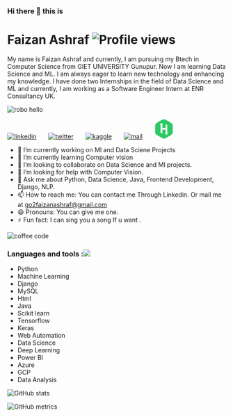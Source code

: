 ### Hi there 👋 this is 
# Faizan Ashraf ![Profile views](https://gpvc.arturio.dev/Zeeshan-2k1)

My name is Faizan Ashraf and currently, I am pursuing my Btech in Computer Science from GIET UNIVERSITY Gunupur. Now I am learning Data Science and ML. I am always eager to learn new technology and enhancing my knowledge. I have done two Internships in the field of Data Science and ML and currently, I am working as a Software Engineer Intern at ENR Consultancy UK.
<br />



![robo hello](https://user-images.githubusercontent.com/51138087/93663951-39922d00-fa20-11ea-952b-48da7a6e5381.gif)





[![linkedin](https://github.com/arpit-dwivedi/arpit-dwivedi.github.io/blob/master/assets/img/Webp.net-resizeimage.png)](https://www.linkedin.com/in/faizan-ashraf-5290971aa/)&nbsp;&nbsp;&nbsp;&nbsp;&nbsp;&nbsp;&nbsp;[![twitter](https://github.com/arpit-dwivedi/arpit-dwivedi.github.io/blob/master/assets/img/ttt.png)]()&nbsp;&nbsp;&nbsp;&nbsp;&nbsp;&nbsp;&nbsp;[![kaggle](https://github.com/arpit-dwivedi/arpit-dwivedi/blob/master/kaggle.png)](https://www.kaggle.com/faizanashraf/account)&nbsp;&nbsp;&nbsp;&nbsp;&nbsp;&nbsp;&nbsp;[![mail](https://github.com/arpit-dwivedi/arpit-dwivedi/blob/master/m1.png)](mailto:go2faizanashraf@gmail.com)&nbsp;&nbsp;&nbsp;&nbsp;&nbsp;&nbsp;&nbsp;[![HackerRank](https://github.com/faizan-code/git_learn/blob/master/3_download.png)](https://www.hackerrank.com/go2faizanashraf)


- 🔭 I’m currently working on Ml and Data Sciene Projects
- 🌱 I’m currently learning Computer vision
- 👯 I’m looking to collaborate on Data Science and Ml projects.
- 🤔 I’m looking for help with Computer Vision.
- 💬 Ask me about Python,  Data Science, Java, Frontend Development, Django, NLP. 
- 📫 How to reach me: You can contact me Through Linkedin. Or mail me at go2faizanashraf@gmail.com
- 😄 Pronouns: You can give me one.
- ⚡ Fun fact: I can sing you a song If u want .


![coffee code](https://user-images.githubusercontent.com/51138087/93663687-87a63100-fa1e-11ea-841c-88dbd3e76d02.gif)



### Languages and tools :<img src="https://camo.githubusercontent.com/40dff491d4e8123af55298ef908faedb66c463e5/68747470733a2f2f6d656469612e67697068792e636f6d2f6d656469612f57556c706c634d704f43456d5447427442572f67697068792e676966" width="39px">


- Python
- Machine Learning
- Django
- MySQL
- Html 
- Java
- Scikit learn
- Tensorflow
- Keras
- Web Automation
- Data Science
- Deep Learning
- Power BI
- Azure
- GCP
- Data Analysis


![GitHub stats](https://github-readme-stats.vercel.app/api?username=faizan-code&show_icons=true)  

![GitHub metrics](https://metrics.lecoq.io/faizan-code)
